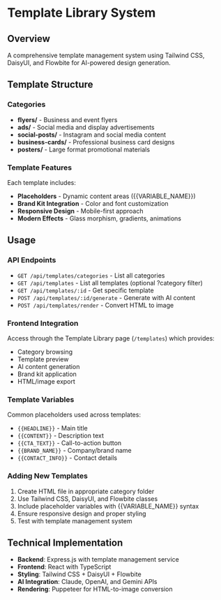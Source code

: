 # Template Library System

## Overview
A comprehensive template management system using Tailwind CSS, DaisyUI, and Flowbite for AI-powered design generation.

## Template Structure

### Categories
- **flyers/** - Business and event flyers
- **ads/** - Social media and display advertisements  
- **social-posts/** - Instagram and social media content
- **business-cards/** - Professional business card designs
- **posters/** - Large format promotional materials

### Template Features
Each template includes:
- **Placeholders** - Dynamic content areas ({{VARIABLE_NAME}})
- **Brand Kit Integration** - Color and font customization
- **Responsive Design** - Mobile-first approach
- **Modern Effects** - Glass morphism, gradients, animations

## Usage

### API Endpoints
- `GET /api/templates/categories` - List all categories
- `GET /api/templates` - List all templates (optional ?category filter)
- `GET /api/templates/:id` - Get specific template
- `POST /api/templates/:id/generate` - Generate with AI content
- `POST /api/templates/render` - Convert HTML to image

### Frontend Integration
Access through the Template Library page (`/templates`) which provides:
- Category browsing
- Template preview
- AI content generation
- Brand kit application
- HTML/image export

### Template Variables
Common placeholders used across templates:
- `{{HEADLINE}}` - Main title
- `{{CONTENT}}` - Description text
- `{{CTA_TEXT}}` - Call-to-action button
- `{{BRAND_NAME}}` - Company/brand name
- `{{CONTACT_INFO}}` - Contact details

### Adding New Templates
1. Create HTML file in appropriate category folder
2. Use Tailwind CSS, DaisyUI, and Flowbite classes
3. Include placeholder variables with {{VARIABLE_NAME}} syntax
4. Ensure responsive design and proper styling
5. Test with template management system

## Technical Implementation
- **Backend**: Express.js with template management service
- **Frontend**: React with TypeScript
- **Styling**: Tailwind CSS + DaisyUI + Flowbite
- **AI Integration**: Claude, OpenAI, and Gemini APIs
- **Rendering**: Puppeteer for HTML-to-image conversion